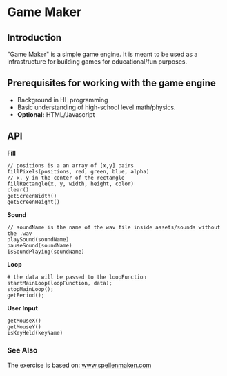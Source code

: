 # Game Maker

## Introduction

"Game Maker" is a simple game engine.
It is meant to be used as a infrastructure for building games for educational/fun purposes.

## Prerequisites for working with the game engine

- Background in HL programming
- Basic understanding of high-school level math/physics.
- **Optional:** HTML/Javascript

## API

**Fill**

```
// positions is a an array of [x,y] pairs
fillPixels(positions, red, green, blue, alpha)
// x, y in the center of the rectangle
fillRectangle(x, y, width, height, color)
clear()
getScreenWidth()
getScreenHeight()
```

**Sound**

```
// soundName is the name of the wav file inside assets/sounds without the .wav
playSound(soundName)
pauseSound(soundName)
isSoundPlaying(soundName)
```

**Loop**

```
# the data will be passed to the loopFunction
startMainLoop(loopFunction, data);
stopMainLoop();
getPeriod();
```

**User Input**

```
getMouseX()
getMouseY()
isKeyHeld(keyName)
```

### See Also

The exercise is based on: www.spellenmaken.com
